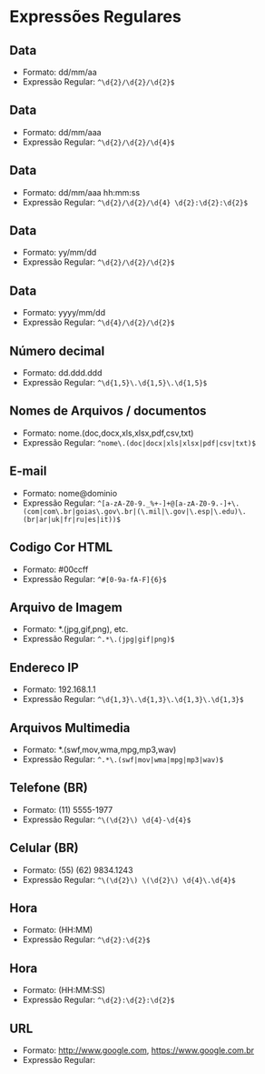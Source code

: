 # Expressões Regulares

## Data
- Formato: dd/mm/aa
- Expressão Regular: `^\d{2}/\d{2}/\d{2}$`

## Data
- Formato: dd/mm/aaa
- Expressão Regular: `^\d{2}/\d{2}/\d{4}$`

## Data
- Formato: dd/mm/aaa hh:mm:ss
- Expressão Regular: `^\d{2}/\d{2}/\d{4} \d{2}:\d{2}:\d{2}$`

## Data
- Formato: yy/mm/dd
- Expressão Regular: `^\d{2}/\d{2}/\d{2}$`

## Data
- Formato: yyyy/mm/dd
- Expressão Regular: `^\d{4}/\d{2}/\d{2}$`

## Número decimal
- Formato: dd.ddd.ddd
- Expressão Regular: `^\d{1,5}\.\d{1,5}\.\d{1,5}$`

## Nomes de Arquivos / documentos
- Formato: nome.(doc,docx,xls,xlsx,pdf,csv,txt)
- Expressão Regular: `^nome\.(doc|docx|xls|xlsx|pdf|csv|txt)$`

## E-mail
- Formato: nome@dominio
- Expressão Regular: `^[a-zA-Z0-9._%+-]+@[a-zA-Z0-9.-]+\.(com|com\.br|goias\.gov\.br|(\.mil|\.gov|\.esp|\.edu)\.(br|ar|uk|fr|ru|es|it))$`

## Codigo Cor HTML
- Formato: #00ccff
- Expressão Regular: `^#[0-9a-fA-F]{6}$`

## Arquivo de Imagem
- Formato: *.(jpg,gif,png), etc.
- Expressão Regular: `^.*\.(jpg|gif|png)$`

## Endereco IP
- Formato: 192.168.1.1
- Expressão Regular: `^\d{1,3}\.\d{1,3}\.\d{1,3}\.\d{1,3}$`

## Arquivos Multimedia
- Formato: *.(swf,mov,wma,mpg,mp3,wav)
- Expressão Regular: `^.*\.(swf|mov|wma|mpg|mp3|wav)$`

## Telefone (BR)
- Formato: (11) 5555-1977
- Expressão Regular: `^\(\d{2}\) \d{4}-\d{4}$`

## Celular (BR)
- Formato: (55) (62) 9834.1243
- Expressão Regular: `^\(\d{2}\) \(\d{2}\) \d{4}\.\d{4}$`

## Hora
- Formato: (HH:MM)
- Expressão Regular: `^\d{2}:\d{2}$`

## Hora
- Formato: (HH:MM:SS)
- Expressão Regular: `^\d{2}:\d{2}:\d{2}$`

## URL
- Formato: http://www.google.com, https://www.google.com.br
- Expressão Regular:
